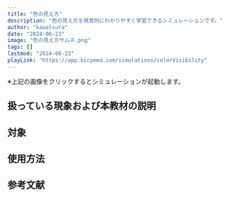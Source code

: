 ```yaml
---
title: "色の見え方"
description: "色の見え方を視覚的にわかりやすく学習できるシミュレーションです。"
author: "kawatsura"
date: "2024-06-23"
image: "色の見え方サムネ.png"
tags: []
lastmod: "2024-06-23"
playLink: "https://app.bicpema.com/simulations/colorVisibility"
---
```


※上記の画像をクリックするとシミュレーションが起動します。

## 扱っている現象および本教材の説明

## 対象

## 使用方法

## 参考文献
